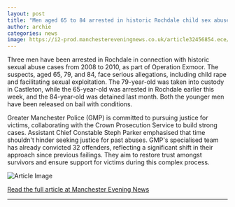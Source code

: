 ```yaml
---
layout: post
title: "Men aged 65 to 84 arrested in historic Rochdale child sex abuse investigation"
author: archie
categories: news
image: https://i2-prod.manchestereveningnews.co.uk/article32456854.ece/ALTERNATES/s1200/0_Seven-Sisters-flats-in-Rochdale.jpg
---
```

Three men have been arrested in Rochdale in connection with historic sexual abuse cases from 2008 to 2010, as part of Operation Exmoor. The suspects, aged 65, 79, and 84, face serious allegations, including child rape and facilitating sexual exploitation. The 79-year-old was taken into custody in Castleton, while the 65-year-old was arrested in Rochdale earlier this week, and the 84-year-old was detained last month. Both the younger men have been released on bail with conditions. 

Greater Manchester Police (GMP) is committed to pursuing justice for victims, collaborating with the Crown Prosecution Service to build strong cases. Assistant Chief Constable Steph Parker emphasised that time shouldn't hinder seeking justice for past abuses. GMP's specialised team has already convicted 32 offenders, reflecting a significant shift in their approach since previous failings. They aim to restore trust amongst survivors and ensure support for victims during this complex process.

![Article Image](https://i2-prod.manchestereveningnews.co.uk/article32456854.ece/ALTERNATES/s1200/0_Seven-Sisters-flats-in-Rochdale.jpg)

[Read the full article at Manchester Evening News](https://www.manchestereveningnews.co.uk/news/greater-manchester-news/men-aged-65-84-arrested-32456817)

---
